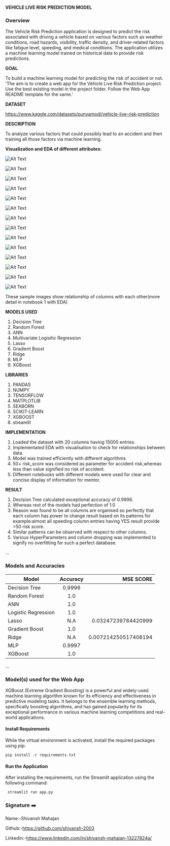 **VEHICLE LIVE RISK PREDICTION MODEL**


### Overview
The Vehicle Risk Prediction application is designed to predict the risk associated with driving a vehicle based on various factors such as weather conditions, road hazards, visibility, traffic density, and driver-related factors like fatigue level, speeding, and medical conditions. The application utilizes a machine learning model trained on historical data to provide risk predictions.



**GOAL**

To build a machine learning model for predicting the risk of accident or not.
'The aim is to create a web app for the Vehicle Live Risk Prediction project. Use the best existing model in the project folder. Follow the Web App README template for the same.'


**DATASET**

https://www.kaggle.com/datasets/punyamodi/vehicle-live-risk-prediction

**DESCRIPTION**

To analyze various factors that could possibly lead to an accident and then training all those factors via machine learning.

**Visualization and EDA of different attributes:**


![Alt Text](./Images/1.png)

![Alt Text](./Images/2.png)

![Alt Text](./Images/3.png)

![Alt Text](./Images/boxplot_Fatigue_Level.png)

![Alt Text](./Images/boxplot_Landscape.png)

![Alt Text](./Images/boxplot_Light_Conditions.png)


![Alt Text](./Images/boxplot_Medical_Condition.png)

![Alt Text](./Images/boxplot_Road_Hazards.png)

![Alt Text](./Images/boxplot_Road_Surface_Condition.png)

![Alt Text](./Images/boxplot_Road_Type.png)

![Alt Text](./Images/boxplot_Time_of_Day.png)

![Alt Text](./Images/boxplot_Traffic_Density.png)

![Alt Text](./Images/boxplot_Visibility.png)

![Alt Text](./Images/boxplot_Weather.png)







These sample images show relationship of columns with each other(more detail in notebook 1 with EDA)

**MODELS USED**
1) Decision Tree 
2) Random Forest
3) ANN 
4) Multivariate Logisitic Regression
5) Lasso
6) Gradient Boost
7) Ridge
8) MLP
9) XGBoost

**LIBRARIES**
1) PANDAS
2) NUMPY
3) TENSORFLOW
4) MATPLOTLIB
5) SEABORN
6) SCIKIT-LEARN
7) XGBOOST
8) streamlit

**IMPLEMENTATION**
1) Loaded the dataset with 20 columns having 15000 entries.
2) Implementated EDA with visualisation to check for relationships between data.
3) Model was trained efficiently with different algorithms
4) 50+ risk_score was considered as parameter for accident risk,whereas less than value signified no risk of accident.
4) Different notebooks with different models were used for clear and concise display of information for mentor.

**RESULT**
1) Decision Tree calculated exceptional accuracy of 0.9996.
2) Whereas rest of the models had perfection of 1.0
3) Reason was found to be all columns are organised so perfectly that each column has power to change result based on its patterns 
   for example:almost all speeding column entries having YES result provide >50 risk score.
4) Similar patterns can be observed with respect to other columns.
5) Various HyperParameters and column dropping was implemented to signify no overfitting for such a perfect database.


...

### Models and Accuracies

| Model                         | Accuracy   | MSE SCORE          |
| ----------------------------- |:----------:| ------------------:|
| Decision Tree                 | 0.9996     |                    |
| Random Forest                 | 1.0        |                    |
| ANN                           | 1.0        |                    |
| Logistic Regression           | 1.0        |                    |
| Lasso                         | N.A        | 0.03247239784420999|
| Gradient Boost                | 1.0        |                    |
| Ridge                         | N.A        | 0.007214250517408194|
| MLP                           | 0.9997     |                    |
| XGBoost                       | 1.0        |                    |


...
### Model(s) used for the Web App 
XGBoost (Extreme Gradient Boosting) is a powerful and widely-used machine learning algorithm known for its efficiency and effectiveness in predictive modeling tasks. It belongs to the ensemble learning methods, specifically boosting algorithms, and has gained popularity for its exceptional performance in various machine learning competitions and real-world applications.

#### Install Requirements
 While the virtual environment is activated, install the required packages using pip:
  ```
  pip install -r requirements.txt
  ```
#### Run the Application
 After installing the requirements, run the Streamlit application using the following command:
 ```
  streamlit run app.py
  ```




### Signature ✒️

Name:-Shivansh Mahajan

Github:-https://github.com/shivansh-2003

Linkedin:-https://www.linkedin.com/in/shivansh-mahajan-13227824a/
